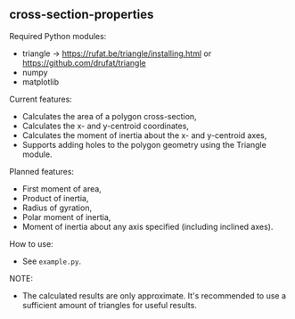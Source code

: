 ## cross-section-properties  
Required Python modules:
- triangle -> https://rufat.be/triangle/installing.html or https://github.com/drufat/triangle
- numpy
- matplotlib

Current features:
- Calculates the area of a polygon cross-section, 
- Calculates the x- and y-centroid coordinates,
- Calculates the moment of inertia about the x- and y-centroid axes,
- Supports adding holes to the polygon geometry using the Triangle module.

Planned features:
- First moment of area,
- Product of inertia,
- Radius of gyration,
- Polar moment of inertia,
- Moment of inertia about any axis specified (including inclined axes).

How to use:
- See `example.py`.

NOTE:
- The calculated results are only approximate. It's recommended to use a sufficient amount of triangles for useful results.
